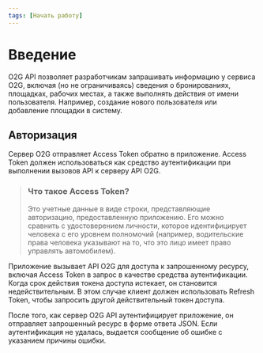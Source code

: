 ```yaml
---
tags: [Начать работу]
---
```


# Введение

O2G API позволяет разработчикам запрашивать информацию у сервиса O2G, включая (но не ограничиваясь) сведения о бронированиях, площадках, рабочих местах, а также выполнять действия от имени пользователя. Например, создание нового пользователя или добавление площадки в систему.

## Авторизация

Сервер O2G отправляет Access Token обратно в приложение. Access Token должен использоваться как средство аутентификации при выполнении вызовов API к серверу API O2G.

> ### Что такое Access Token?
>
> Это учетные данные в виде строки, представляющие авторизацию, предоставленную приложению. Его можно сравнить с удостоверением личности, которое идентифицирует человека с его уровнем полномочий (например, водительские права человека указывают на то, что это лицо имеет право управлять автомобилем).

Приложение вызывает API O2G для доступа к запрошенному ресурсу, включая Access Token в запрос в качестве средства аутентификации. Когда срок действия токена доступа истекает, он становится недействительным. В этом случае клиент должен использовать Refresh Token, чтобы запросить другой действительный токен доступа.

После того, как сервер O2G API аутентифицирует приложение, он отправляет запрошенный ресурс в форме ответа JSON. Если аутентификация не удалась, выдается сообщение об ошибке с указанием причины ошибки.
